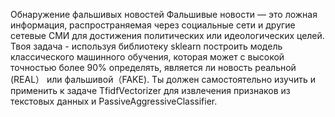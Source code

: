 Обнаружение фальшивых новостей Фальшивые новости — это ложная информация, распространяемая через социальные сети и другие сетевые СМИ для достижения политических или идеологических целей.
Твоя задача - используя библиотеку sklearn построить модель классического машинного обучения, которая может с высокой точностью более 90% определять, является ли новость реальной (REAL） или фальшивой（FAKE).
Ты должен самостоятельно изучить и применить к задаче TfidfVectorizer для извлечения признаков из текстовых данных и PassiveAggressiveClassifier.
